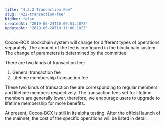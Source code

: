 ```yaml
---
title: "4.2.2 Transaction Fee"
slug: "422-transaction-fee"
hidden: false
createdAt: "2019-06-24T10:09:51.407Z"
updatedAt: "2019-06-24T10:11:00.102Z"
---
```

Cocos-BCX blockchain system will charge for different types of operations separately. The amount of the fee is configured in the blockchain system. The change of parameters is determined by the committee.

There are two kinds of transaction fee:
1.	General transaction fee
2.	Lifetime membership transaction fee

These two kinds of transaction fee are corresponding to regular members and lifetime members respectively. The transaction fees set for lifetime members are generally lower, therefore, we encourage users to upgrade to lifetime membership for more benefits.

At present, Cocos-BCX is still in its alpha testing. After the official launch of the mainnet, the cost of the specific operations will be listed in detail.
